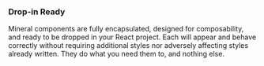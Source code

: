 ### Drop-in Ready

Mineral components are fully encapsulated, designed for composability, and ready
to be dropped in your React project. Each will appear and behave correctly
without requiring additional styles nor adversely affecting styles already
written. They do what you need them to, and nothing else.
